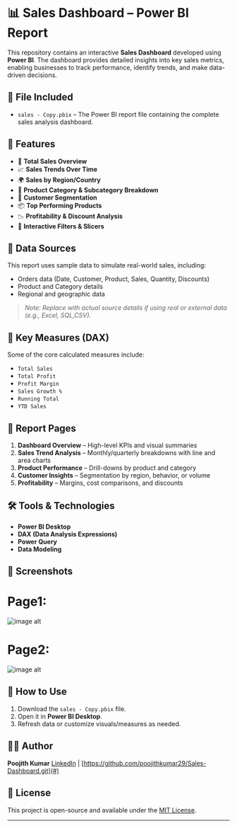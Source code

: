 

# 📊 Sales Dashboard – Power BI Report

This repository contains an interactive **Sales Dashboard** developed using **Power BI**. The dashboard provides detailed insights into key sales metrics, enabling businesses to track performance, identify trends, and make data-driven decisions.

## 📁 File Included

* `sales - Copy.pbix` – The Power BI report file containing the complete sales analysis dashboard.

## 🧩 Features

* 📌 **Total Sales Overview**
* 📈 **Sales Trends Over Time**
* 🌍 **Sales by Region/Country**
* 🛒 **Product Category & Subcategory Breakdown**
* 👥 **Customer Segmentation**
* 📦 **Top Performing Products**
* 📉 **Profitability & Discount Analysis**
* 🔎 **Interactive Filters & Slicers**

## 🔗 Data Sources

This report uses sample data to simulate real-world sales, including:

* Orders data (Date, Customer, Product, Sales, Quantity, Discounts)
* Product and Category details
* Regional and geographic data

> *Note: Replace with actual source details if using real or external data (e.g., Excel, SQL,CSV).*

## 🧠 Key Measures (DAX)

Some of the core calculated measures include:

* `Total Sales`
* `Total Profit`
* `Profit Margin`
* `Sales Growth %`
* `Running Total`
* `YTD Sales`

## 📌 Report Pages

1. **Dashboard Overview** – High-level KPIs and visual summaries
2. **Sales Trend Analysis** – Monthly/quarterly breakdowns with line and area charts
3. **Product Performance** – Drill-downs by product and category
4. **Customer Insights** – Segmentation by region, behavior, or volume
5. **Profitability** – Margins, cost comparisons, and discounts

## 🛠 Tools & Technologies

* **Power BI Desktop**
* **DAX (Data Analysis Expressions)**
* **Power Query**
* **Data Modeling**

## 📸 Screenshots
# Page1:
![image alt](https://github.com/poojithkumar29/salesData/blob/96ecf682cec5ba7887ae368bdacf7f0fa0b4f8f0/Page1.png)
# Page2:
![image alt](https://github.com/poojithkumar29/salesData/blob/96ecf682cec5ba7887ae368bdacf7f0fa0b4f8f0/Page2.png)

## 🚀 How to Use

1. Download the `sales - Copy.pbix` file.
2. Open it in **Power BI Desktop**.
3. Refresh data or customize visuals/measures as needed.

## 🧑‍💻 Author

**Poojith Kumar**
[LinkedIn](#) | [https://github.com/poojithkumar29/Sales-Dashboard.git](#)

## 📝 License

This project is open-source and available under the [MIT License](LICENSE).

---


